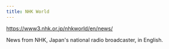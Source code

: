 ```yaml
---
title: NHK World
---
```

https://www3.nhk.or.jp/nhkworld/en/news/

News from NHK, Japan's national radio broadcaster, in English.
